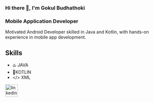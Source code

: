 ### Hi there 👋, I'm Gokul Budhathoki
### Mobile Application Developer
Motivated Android Developer skilled in Java and Kotlin, with hands-on experience in mobile app development.

## Skills
* ♨️ JAVA
* 📱KOTLIN
* </> XML

[<img src='https://cdn.jsdelivr.net/npm/simple-icons@3.0.1/icons/linkedin.svg' alt='linkedin' height='40'>](https://www.linkedin.com/in/gokulbudhathoki2002/)  
